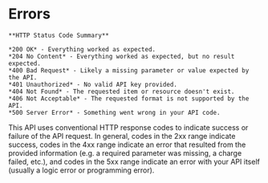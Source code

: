 
# Errors

	**HTTP Status Code Summary**

	*200 OK* - Everything worked as expected.
	*204 No Content* - Everything worked as expected, but no result expected.
	*400 Bad Request* - Likely a missing parameter or value expected by the API.
	*401 Unauthorized* - No valid API key provided.
	*404 Not Found* - The requested item or resource doesn't exist.
	*406 Not Acceptable* - The requested format is not supported by the API.
	*500 Server Error* - Something went wrong in your API code.

This API uses conventional HTTP response codes to indicate success or failure of the API request. In general, codes in the 2xx range indicate success, codes in the 4xx range indicate an error that resulted from the provided information (e.g. a required parameter was missing, a charge failed, etc.), and codes in the 5xx range indicate an error with your API itself (usually a logic error or programming error).
